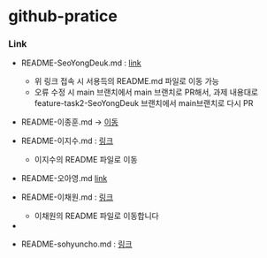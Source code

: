 # github-pratice

### Link

- README-SeoYongDeuk.md : [link](./README-SeoYongDeuk.md)

  - 위 링크 접속 시 서용득의 README.md 파일로 이동 가능
  - 오류 수정 시 main 브랜치에서 main 브랜치로 PR해서, 과제 내용대로 feature-task2-SeoYongDeuk 브랜치에서 main브랜치로 다시 PR

- README-이종훈.md -> [이동](https://github.com/TEAMLAB-Lecture/github-pratice/blob/6d8527f262c72cb25f74a071b13f7941e41e11ee/README-%EC%9D%B4%EC%A2%85%ED%9B%88.md)
- README-이지수.md : [링크](./README-이지수.md)
  - 이지수의 README 파일로 이동
- README-오아영.md [link](https://github.com/TEAMLAB-Lecture/github-pratice/blob/main/README-%EC%98%A4%EC%95%84%EC%98%81.md)

- README-이채원.md : [링크](./README-이채원.md)

  - 이채원의 README 파일로 이동합니다

-
- README-sohyuncho.md : [링크](./README-sohyuncho.md)
